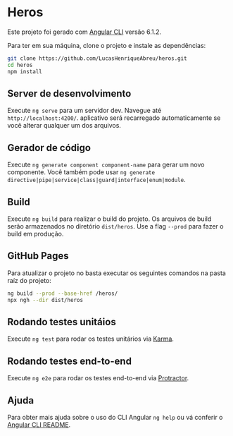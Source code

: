 # Heros

Este projeto foi gerado com [Angular CLI](https://github.com/angular/angular-cli) versão 6.1.2.

Para ter em sua máquina, clone o projeto e instale as dependências:
```bash
git clone https://github.com/LucasHenriqueAbreu/heros.git
cd heros
npm install
```

## Server de desenvolvimento

Execute `ng serve`  para um servidor dev. Navegue até `http://localhost:4200/`. aplicativo será recarregado automaticamente se você alterar qualquer um dos arquivos.

## Gerador de código

Execute `ng generate component component-name` para gerar um novo componente. Você também pode usar `ng generate directive|pipe|service|class|guard|interface|enum|module`.

## Build

Execute `ng build` para realizar o build do projeto. Os arquivos de build serão armazenados no diretório `dist/heros`. Use a flag `--prod` para fazer o build em produção.

## GitHub Pages

Para atualizar o projeto no basta executar os seguintes comandos na pasta raíz do projeto:
```bash
ng build --prod --base-href /heros/
npx ngh --dir dist/heros
```
## Rodando testes unitáios

Execute `ng test` para rodar os testes unitários via [Karma](https://karma-runner.github.io).

## Rodando testes end-to-end

Execute `ng e2e` para rodar os testes end-to-end via [Protractor](http://www.protractortest.org/).

## Ajuda

Para obter mais ajuda sobre o uso do CLI Angular `ng help` ou vá conferir o [Angular CLI README](https://github.com/angular/angular-cli/blob/master/README.md).
